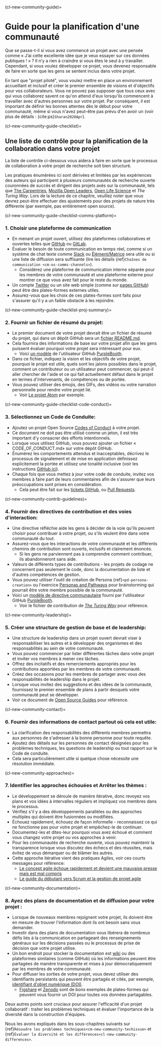 (cl-new-community-guide)=
# Guide pour la planification d'une communauté

Que se passe-t-il si vous avez commencé un projet avec une pensée comme « J’ai cette excellente idée que je veux essayer sur ces données publiques ! » ? Il n’y a rien à craindre si vous êtes le seul à y travailler. Cependant, si vous voulez développer ce projet, vous devenez responsable de faire en sorte que les gens se sentent inclus dans votre projet.

En tant que "projet piloté", vous voulez mettre en place un environnement accueillant et inclusif et créer le premier ensemble de visions et d'objectifs pour vos collaborateurs. Vous ne pouvez pas supposer que tous ceux avec qui vous collaborez savent ce qu'on attend d'eux lorsqu'ils commencent à travailler avec d'autres personnes sur votre projet. Par conséquent, il est important de définir les bonnes attentes dès le début pour votre communauté, même si vous n'avez peut-être pas prévu d'en avoir un (voir plus de détails : {cite:ps}`Sharan2020Apr`).

(cl-new-community-guide-checklist)=
## Une liste de contrôle pour la planification de la collaboration dans votre projet

La liste de contrôle ci-dessous vous aidera à faire en sorte que le processus de collaboration à votre projet de recherche soit bien structuré.

Les pratiques énumérées ici sont dérivées et limitées par les expériences des auteurs qui participent à plusieurs communautés de recherche ouverte couronnées de succès et dirigent des projets axés sur la communauté, tels que [The Carpentries](https://carpentries.org), [Mozilla Open Leaders](https://mozilla.github.io/open-leadership-training-series/), [Open Life Science](https://openlifesci.org/) et _The Turing Way_. Lors de la lecture de ce chapitre, veuillez noter que vous devrez peut-être effectuer des ajustements pour des projets de nature très différente (par exemple, pas entièrement open source).

(cl-new-community-guide-checklist-comms-platform)=
### 1. Choisir une plateforme de communication

- En menant un projet ouvert, utilisez des plateformes collaboratives et ouvertes telles que [GitHub](http://github.com/) ou [GitLab](https://about.gitlab.com/).
- Évaluer le besoin de toute communication en temps réel, comme si un système de chat texte comme [Slack](https://slack.com) ou [Élément/Matrice](https://element.io/get-started) sera utile ou si une liste de diffusion sera suffisante (lire les détails {ref}`Chaînes de communication <cm-os-comms-channels>`).
  - Considérez une plateforme de communication interne séparée pour les membres de votre communauté et une plateforme externe pour montrer ce que vous avez fait pour le reste du monde.
- Un compte [Twitter](https://twitter.com) ou un site web simple (comme sur [pages GitHub](https://pages.github.com/)) peut être des plates-formes externes utiles.
- Assurez-vous que les choix de ces plates-formes sont faits pour s'assurer qu'il y a un faible obstacle à les rejoindre.

(cl-new-community-guide-checklist-proj-summary)=
### 2. Fournir un fichier de résumé du projet:

- Le premier document de votre projet devrait être un fichier de résumé du projet, qui dans un dépôt GitHub sera un [fichier README.md](https://help.github.com/en/github/creating-cloning-and-archiving-repositories/about-readmes).
- Cela fournira des informations de base sur votre projet afin que les gens puissent évaluer pourquoi votre projet sera intéressant pour eux.
  - Voici [un modèle](https://github.com/PurpleBooth/a-good-readme-template) de l'utilisateur GitHub [PurpleBooth](https://github.com/PurpleBooth).
- Dans ce fichier, indiquez la vision et les objectifs de votre projet, pourquoi le projet est utile, quels sont les jalons possibles dans le projet, comment un contributeur ou un utilisateur peut commencer, qui peut-il aller chercher de l'aide et ce qui fait actuellement défaut dans le projet en termes d'intervenants, de compétences ou de portée.
- Vous pouvez utiliser des émojis, des GIFs, des vidéos ou votre narration personnelle pour rendre votre projet lié.
  - Voir [Le projet Atom](https://github.com/atom/atom) par exemple.

(cl-new-community-guide-checklist-code-conduct)=
### 3. Sélectionnez un Code de Conduite:

- Ajoutez un projet Open Source [Codes of Conduct](https://opensourceconduct.com/) à votre projet.
- Ce document ne doit pas être utilisé comme un jeton, il est très important d'y consacrer des efforts intentionnels.
- Lorsque vous utilisez GitHub, vous pouvez ajouter un fichier « CODE_OF_CONDUCT.md» sur votre dépôt GitHub.
- Énumérez les comportements attendus et inacceptables, décrivez le processus de signalement et de mise en application définissez explicitement la portée et utilisez une tonalité inclusive (voir les instructions [GitHub ici](https://help.github.com/en/github/building-a-strong-community/adding-a-code-of-conduct-to-your-project)).
- Chaque fois que vous mettez à jour votre code de conduite, invitez vos membres à faire part de leurs commentaires afin de s'assurer que leurs préoccupations sont prises en considération.
  - Cela peut être fait sur les [tickets GitHub](https://help.github.com/en/github/managing-your-work-on-github/about-issues), ou [Pull Requests](https://help.github.com/en/github/collaborating-with-issues-and-pull-requests/about-pull-requests).

(cl-new-community-contrib-guidelines)=
### 4. Fournir des directives de contribution et des voies d'interaction:

- Une directive réfléchie aide les gens à décider de la voie qu'ils peuvent choisir pour contribuer à votre projet, ou s'ils veulent être dans votre communauté du tout.
- Assurez-vous que les interactions de votre communauté et les différents chemins de contribution sont ouverts, inclusifs et clairement énoncés.
  - Si les gens ne parviennent pas à comprendre comment contribuer, ils abandonneront sans aide.
- Valeurs de différents types de contributions - les projets de codage ne concernent pas seulement le code, donc la documentation de liste et d'autres compétences de gestion.
- Vous pouvez utiliser l'outil de création de Persona {ref}`<pd-persona-creation>` ou l'exercice [Personas and Pathways](https://mozillascience.github.io/working-open-workshop/personas_pathways/) pour brainstorming qui pourrait être votre membre possible de la communauté.
- Voici un [modèle de directive communautaire](https://gist.github.com/PurpleBooth/b24679402957c63ec426) fourni par l'utilisateur GitHub [PurpleBooth](https://gist.github.com/PurpleBooth).
  - Voir le fichier de contribution de [_The Turing Way_](https://github.com/alan-turing-institute/the-turing-way/blob/main/CONTRIBUTING.md) pour référence.

(cl-new-community-leadership)=
### 5. Créer une structure de gestion de base et de leadership:

- Une structure de leadership dans un projet ouvert devrait viser à responsabiliser les autres et à développer des organismes et des responsabilités au sein de votre communauté.
- Vous pouvez commencer par lister différentes tâches dans votre projet et inviter vos membres à mener ces tâches.
- Offrez des incitatifs et des remerciements appropriés pour les contributions apportées par les membres de votre communauté.
- Créez des occasions pour les membres de partager avec vous des responsabilités de leadership dans le projet.
- Lorsque vous invitez des suggestions et des idées de la communauté, fournissez le premier ensemble de plans à partir desquels votre communauté peut se développer.
- Voir ce document de [Open Source Guides](https://opensource.guide/leadership-and-governance/) pour référence.

(cl-new-community-contact)=
### 6. Fournir des informations de contact partout où cela est utile:

- La clarification des responsabilités des différents membres permettra aux personnes de s'adresser à la bonne personne pour toute requête.
- Ajoutez des détails sur les personnes de contact désignées pour les problèmes techniques, les questions de leadership ou tout rapport sur le Code de conduite.
- Cela sera particulièrement utile si quelque chose nécessite une résolution immédiate.

(cl-new-community-approaches)=
### 7. Identifier les approches échouées et Arrêter les thèmes :

- Le développement se déroule de manière itérative, donc revoyez vos plans et vos idées à intervalles réguliers et impliquez vos membres dans le processus.
- Vérifiez s'il y a des développements parallèles ou des approches multiples qui doivent être fusionnées ou modifiées.
- Échouez rapidement, échouez de façon informelle - reconnaissez ce qui ne fonctionne pas pour votre projet et empêchez-le de continuer.
- Documentez-les et dites-leur pourquoi vous avez échoué et comment vous changez votre projet ou vos approches à venir.
- Pour les communautés de recherche ouverte, vous pouvez maintenir la transparence lorsque vous discutez des échecs et des réussites, mais évitez de vous démarquer ou de blâmer les autres.
- Cette approche itérative vient des pratiques Agiles, voir ces courts messages pour référence:
  - [Le concept agile échoue rapidement et devient une mauvaise presse mais est mal compris](https://www.information-age.com/agile-concept-fail-fast-gets-bad-press-misunderstood-123460434/)
  - [Le guide du débutant vers Scrum et la gestion de projet agile](https://blog.trello.com/beginners-guide-scrum-and-agile-project-management)

(cl-new-community-documentation)=
### 8. Ayez des plans de documentation et de diffusion pour votre projet :

- Lorsque de nouveaux membres rejoignent votre projet, ils doivent être en mesure de trouver l'information dont ils ont besoin sans vous demander.
- Investir dans des plans de documentation vous libérera de nombreux défis liés à la communication en partageant des renseignements généraux sur les décisions passées ou le processus de prise de décision que votre projet utilise.
- Un bon endroit pour stocker la documentation est [wiki](https://en.wikipedia.org/wiki/Wiki) ou des plateformes similaires (comme GitHub) où les informations peuvent être partagées de manière transparente et mises à jour démocratiquement par les membres de votre communauté.
- Pour diffuser les sorties de votre projet, vous devez utiliser des identifiants persistants qui peuvent être partagés et cités, par exemple, [identifiant d'objet numérique (DOI)](https://www.doi.org/).
  - [Figshare](https://figshare.com/) et [Zenodo](http://zenodo.org) sont de bons exemples de plates-formes qui peuvent vous fournir un DOI pour toutes vos données partagables.

Deux autres points sont cruciaux pour assurer l'efficacité d'un projet collaboratif : traiter les problèmes techniques et évaluer l'importance de la diversité dans la construction d'équipes.

Nous les avons expliqués dans les sous-chapitres suivants sur {ref}`Résoudre les problèmes techniques<cm-new-community-techissue>` et {ref}`Évaluer la diversité et les différences<cl-new-community-differences>`.
